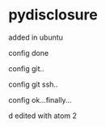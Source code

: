 # pydisclosure
added in ubuntu


config done


config git..


config git ssh..


config ok...finally...


d
edited with atom 2

